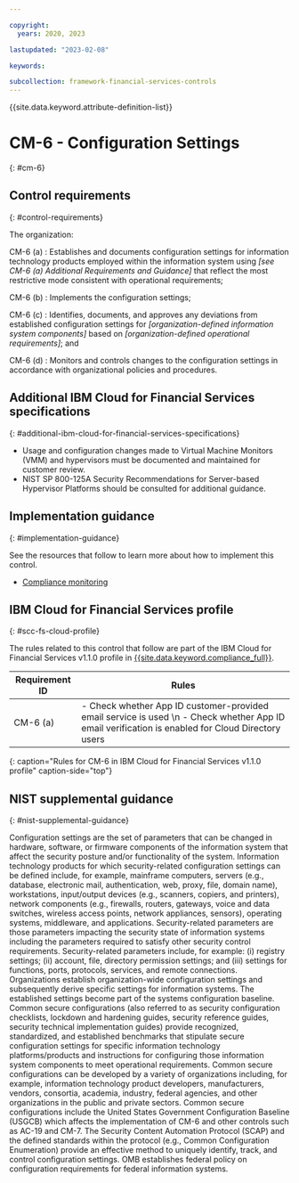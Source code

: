 ```yaml
---

copyright:
  years: 2020, 2023

lastupdated: "2023-02-08"

keywords:

subcollection: framework-financial-services-controls
---
```


{{site.data.keyword.attribute-definition-list}}

               
# CM-6 - Configuration Settings
{: #cm-6}

## Control requirements
{: #control-requirements}

The organization:

CM-6 (a)
    : Establishes and documents configuration settings for information technology products employed within the information system using _[see CM-6 (a) Additional Requirements and Guidance]_ that reflect the most restrictive mode consistent with operational requirements;

CM-6 (b)
    : Implements the configuration settings;

CM-6 (c)
    : Identifies, documents, and approves any deviations from established configuration settings for _[organization-defined information system components]_ based on _[organization-defined operational requirements]_; and

CM-6 (d)
    : Monitors and controls changes to the configuration settings in accordance with organizational policies and procedures.

## Additional IBM Cloud for Financial Services specifications
{: #additional-ibm-cloud-for-financial-services-specifications}

- Usage and configuration changes made to Virtual Machine Monitors (VMM) and hypervisors must be documented and maintained for customer review.
- NIST SP 800-125A Security Recommendations for Server-based Hypervisor Platforms should be consulted for additional guidance.

## Implementation guidance
{: #implementation-guidance}

See the resources that follow to learn more about how to implement this control.

- [Compliance monitoring](/docs/framework-financial-services?topic=framework-financial-services-shared-monitoring-compliance)

## IBM Cloud for Financial Services profile
{: #scc-fs-cloud-profile}

The rules related to this control that follow are part of the IBM Cloud for Financial Services v1.1.0 profile in [{{site.data.keyword.compliance_full}}](/docs/security-compliance?topic=security-compliance-getting-started).

| Requirement ID | Rules |
|----------------|-------|
| CM-6 (a) | - Check whether App ID customer-provided email service is used \n - Check whether App ID email verification is enabled for Cloud Directory users | 
{: caption="Rules for CM-6 in IBM Cloud for Financial Services v1.1.0 profile" caption-side="top"}

## NIST supplemental guidance
{: #nist-supplemental-guidance}

Configuration settings are the set of parameters that can be changed in hardware, software, or firmware components of the information system that affect the security posture and/or functionality of the system. Information technology products for which security-related configuration settings can be defined include, for example, mainframe computers, servers (e.g., database, electronic mail, authentication, web, proxy, file, domain name), workstations, input/output devices (e.g., scanners, copiers, and printers), network components (e.g., firewalls, routers, gateways, voice and data switches, wireless access points, network appliances, sensors), operating systems, middleware, and applications. Security-related parameters are those parameters impacting the security state of information systems including the parameters required to satisfy other security control requirements. Security-related parameters include, for example: (i) registry settings; (ii) account, file, directory permission settings; and (iii) settings for functions, ports, protocols, services, and remote connections. Organizations establish organization-wide configuration settings and subsequently derive specific settings for information systems. The established settings become part of the systems configuration baseline. Common secure configurations (also referred to as security configuration checklists, lockdown and hardening guides, security reference guides, security technical implementation guides) provide recognized, standardized, and established benchmarks that stipulate secure configuration settings for specific information technology platforms/products and instructions for configuring those information system components to meet operational requirements. Common secure configurations can be developed by a variety of organizations including, for example, information technology product developers, manufacturers, vendors, consortia, academia, industry, federal agencies, and other organizations in the public and private sectors. Common secure configurations include the United States Government Configuration Baseline (USGCB) which affects the implementation of CM-6 and other controls such as AC-19 and CM-7. The Security Content Automation Protocol (SCAP) and the defined standards within the protocol (e.g., Common Configuration Enumeration) provide an effective method to uniquely identify, track, and control configuration settings. OMB establishes federal policy on configuration requirements for federal information systems.





